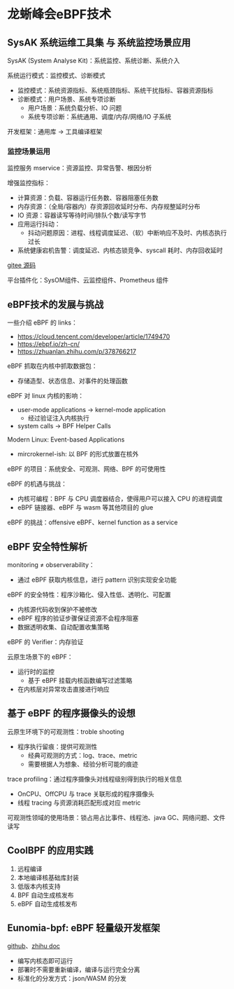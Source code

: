 # 龙蜥峰会eBPF技术

## SysAK 系统运维工具集 与 系统监控场景应用

SysAK (System Analyse Kit)：系统监控、系统诊断、系统介入

系统运行模式：监控模式、诊断模式

- 监控模式：系统资源指标、系统瓶颈指标、系统干扰指标、容器资源指标
- 诊断模式：用户场景、系统专项诊断
  - 用户场景：系统负载分析、IO 问题
  - 系统专项诊断：系统通用、调度/内存/网络/IO 子系统

开发框架：通用库 -> 工具编译框架

### 监控场景运用

监控服务 mservice：资源监控、异常告警、根因分析

增强监控指标：

- 计算资源：负载、容器运行任务数、容器阻塞任务数
- 内存资源：（全局/容器内）存资源回收延时分布、内存规整延时分布
- IO 资源：容器读写等待时间/排队个数/读写字节
- 应用运行抖动：
  - 抖动问题原因：进程、线程调度延迟、（软）中断响应不及时、内核态执行过长
- 系统健康宕机告警：调度延迟、内核态锁竞争、syscall 耗时、内存回收延时

[gitee 源码](www.gitee.com/anolis/sysak)

平台插件化：SysOM组件、云监控组件、Prometheus 组件

## eBPF技术的发展与挑战

一些介绍 eBPF 的 links：

- https://cloud.tencent.com/developer/article/1749470
- https://ebpf.io/zh-cn/
- https://zhuanlan.zhihu.com/p/378766217

eBPF 抓取在内核中抓取数据包：

- 存储造型、状态信息、对事件的处理函数

eBPF 对 linux 内核的影响：

- user-mode applications -> kernel-mode application
  - 经过验证注入内核执行
- system calls -> BPF Helper Calls

Modern Linux: Event-based Applications

- mircrokernel-ish: 以 BPF 的形式放置在核外

eBPF 的项目：系统安全、可观测、网络、BPF 的可使用性

eBPF 的机遇与挑战：

- 内核可编程：BPF 与 CPU 调度器结合，使得用户可以接入 CPU 的进程调度
- eBPF 链接器、eBPF 与 wasm 等其他项目的 glue

eBPF 的挑战：offensive eBPF、kernel function as a service

## eBPF 安全特性解析

monitoring $\neq$ observerability：

- 通过 eBPF 获取内核信息，进行 pattern 识别实现安全功能

eBPF 的安全特性：程序沙箱化、侵入性低、透明化、可配置

- 内核源代码收到保护不被修改
- eBPF 程序的验证步骤保证资源不会程序阻塞
- 数据透明收集、自动配置收集策略

eBPF 的 Verifier：内存验证

云原生场景下的 eBPF：

- 运行时的监控
  - 基于 eBPF 挂载内核函数编写过滤策略
- 在内核层对异常攻击直接进行响应

## 基于 eBPF 的程序摄像头的设想

云原生环境下的可观测性：troble shooting

- 程序执行留痕：提供可观测性
  - 经典可观测的方式：log、trace、metric
  - 需要根据人为想象、经验分析可能的痕迹

trace profiling：通过程序摄像头对线程级别得到执行的相关信息

- OnCPU、OffCPU 与 trace 关联形成的程序摄像头
- 线程 tracing 与资源消耗匹配形成对应 metric

可观测性领域的使用场景：锁占用占比事件、线程池、java GC、网络问题、文件读写

## CoolBPF 的应用实践

1. 远程编译
2. 本地编译核基础库封装
3. 低版本内核支持
4. BPF 自动生成核发布
5. eBPF 自动生成核发布

## Eunomia-bpf: eBPF 轻量级开发框架

[github](https://github.com/eunomia-bpf/eunomia-bpf)、[zhihu doc](https://zhuanlan.zhihu.com/p/558733871)

- 编写内核态即可运行
- 部署时不需要重新编译，编译与运行完全分离
- 标准化的分发方式：json/WASM 的分发
